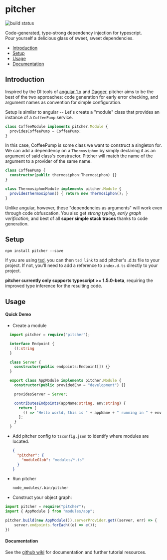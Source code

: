 # pitcher
![build status](https://travis-ci.org/corps/pitcher.svg)

Code-generated, type-strong dependency injection for typescript.  
Pour yourself a delicious glass of sweet, sweet dependencies.

* [Introduction](#introduction)
* [Setup](#setup)
* [Usage](#usage)
* [Documentation](#documentation)

## Introduction

Inspired by the DI tools of [angular 1.x](https://docs.angularjs.org/guide/di) and [Dagger](http://square.github.io/dagger/), pitcher aims to be the best of the two approaches: code generation for early error checking, and argument names as convention for simple configuration.

Setup is similar to angular -- Let's create a "module" class that provides an instance of a `CoffeePump` service.

```typescript
class CoffeeModule implements pitcher.Module {
  providesCoffeePump = CoffeePump;
}
```

In this case, CoffeePump is some class we want to construct a singleton for.  We can add a dependency on a `Thermosiphon` by simply declaring it as an argument of said class's constructor.  Pitcher will match the name of the argument to a provider of the same name.

```typescript
class CoffeePump {
  constructor(public thermosiphon:Thermosiphon) {}
}

class ThermosiphonModule implements pitcher.Module {
  providesThermosiphon() { return new Thermosiphon(); }
}
```

Unlike angular, however, these "dependencies as arguments" will work even through code obfuscation.  You also get *strong typing*, *early graph verification*, and best of all **super simple stack traces** thanks to code generation.

## Setup
```
npm install pitcher --save
```

If you are using [tsd](https://github.com/DefinitelyTyped/tsd), you can then `tsd link` to add pitcher's .d.ts file to your project.  If not, you'll need to add a reference to `index.d.ts` directly to your project.

**pitcher currently only supports typescript >= 1.5.0-beta**, requiring the improved type inference for the resulting code.

## Usage

#### Quick Demo
* Create a module
```typescript
  import pitcher = require("pitcher");

  interface Endpoint {
    ():string
  }

  class Server {
    constructor(public endpoints:Endpoint[]) {}
  }

  export class AppModule implements pitcher.Module {
    constructor(public providedEnv = "development") {}

    providesServer = Server;

    contributesEndpoints(appName:string, env:string) {
      return [
        () => "Hello world, this is " + appName + " running in " + env + "!";
      ];
    }
  }
```

*  Add pitcher config to `tsconfig.json` to identify where modules are located.

   ```json
   {
     "pitcher": {
       "moduleGlob": "modules/*.ts"
     }
   }
   ```

*  Run pitcher

   ```bash
   node_modules/.bin/pitcher
   ```

*  Construct your object graph:

  ```typescript
  import pitcher = require("pitcher");
  import { AppModule } from "modules/app";

  pitcher.build(new AppModule()).serverProvider.get((server, err) => {
      server.endpoints.forEach((e) => e());
  })
  ```

#### Documentation

See the [github wiki](http://github.com/corps/pitcher/wiki) for documentation and further tutorial resources.
